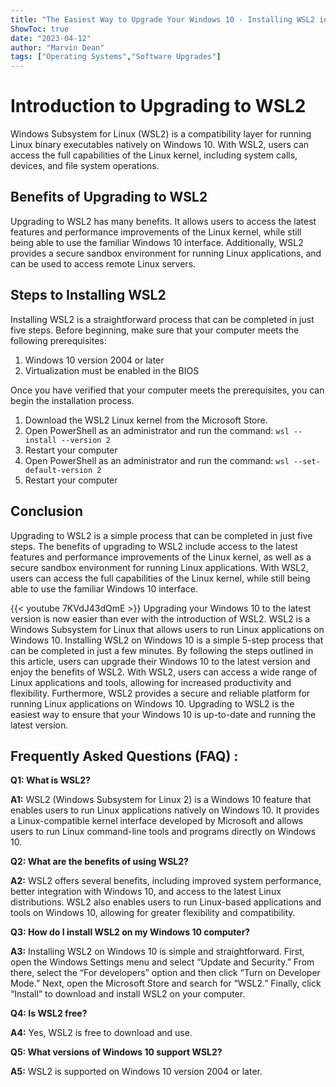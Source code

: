 ```yaml
---
title: "The Easiest Way to Upgrade Your Windows 10 - Installing WSL2 in Just 5 Steps!"
ShowToc: true 
date: "2023-04-12"
author: "Marvin Dean" 
tags: ["Operating Systems","Software Upgrades"]
---
```

# Introduction to Upgrading to WSL2

Windows Subsystem for Linux (WSL2) is a compatibility layer for running Linux binary executables natively on Windows 10. With WSL2, users can access the full capabilities of the Linux kernel, including system calls, devices, and file system operations.

## Benefits of Upgrading to WSL2

Upgrading to WSL2 has many benefits. It allows users to access the latest features and performance improvements of the Linux kernel, while still being able to use the familiar Windows 10 interface. Additionally, WSL2 provides a secure sandbox environment for running Linux applications, and can be used to access remote Linux servers.

## Steps to Installing WSL2

Installing WSL2 is a straightforward process that can be completed in just five steps. Before beginning, make sure that your computer meets the following prerequisites: 

1. Windows 10 version 2004 or later
2. Virtualization must be enabled in the BIOS 

Once you have verified that your computer meets the prerequisites, you can begin the installation process. 

1. Download the WSL2 Linux kernel from the Microsoft Store. 
2. Open PowerShell as an administrator and run the command: `wsl --install --version 2`
3. Restart your computer
4. Open PowerShell as an administrator and run the command: `wsl --set-default-version 2`
5. Restart your computer

## Conclusion

Upgrading to WSL2 is a simple process that can be completed in just five steps. The benefits of upgrading to WSL2 include access to the latest features and performance improvements of the Linux kernel, as well as a secure sandbox environment for running Linux applications. With WSL2, users can access the full capabilities of the Linux kernel, while still being able to use the familiar Windows 10 interface.

{{< youtube 7KVdJ43dQmE >}} 
Upgrading your Windows 10 to the latest version is now easier than ever with the introduction of WSL2. WSL2 is a Windows Subsystem for Linux that allows users to run Linux applications on Windows 10. Installing WSL2 on Windows 10 is a simple 5-step process that can be completed in just a few minutes. By following the steps outlined in this article, users can upgrade their Windows 10 to the latest version and enjoy the benefits of WSL2. With WSL2, users can access a wide range of Linux applications and tools, allowing for increased productivity and flexibility. Furthermore, WSL2 provides a secure and reliable platform for running Linux applications on Windows 10. Upgrading to WSL2 is the easiest way to ensure that your Windows 10 is up-to-date and running the latest version.

## Frequently Asked Questions (FAQ) :
**Q1: What is WSL2?**

**A1:** WSL2 (Windows Subsystem for Linux 2) is a Windows 10 feature that enables users to run Linux applications natively on Windows 10. It provides a Linux-compatible kernel interface developed by Microsoft and allows users to run Linux command-line tools and programs directly on Windows 10.

**Q2: What are the benefits of using WSL2?**

**A2:** WSL2 offers several benefits, including improved system performance, better integration with Windows 10, and access to the latest Linux distributions. WSL2 also enables users to run Linux-based applications and tools on Windows 10, allowing for greater flexibility and compatibility.

**Q3: How do I install WSL2 on my Windows 10 computer?**

**A3:** Installing WSL2 on Windows 10 is simple and straightforward. First, open the Windows Settings menu and select “Update and Security.” From there, select the “For developers” option and then click “Turn on Developer Mode.” Next, open the Microsoft Store and search for “WSL2.” Finally, click “Install” to download and install WSL2 on your computer.

**Q4: Is WSL2 free?**

**A4:** Yes, WSL2 is free to download and use.

**Q5: What versions of Windows 10 support WSL2?**

**A5:** WSL2 is supported on Windows 10 version 2004 or later.





